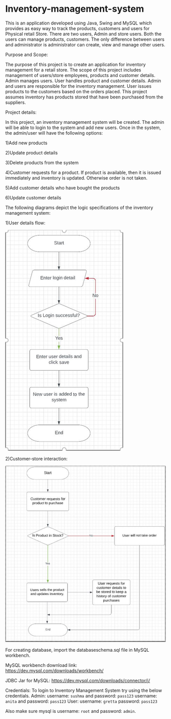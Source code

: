 # Inventory-management-system
This is an application developed using Java, Swing and MySQL which provides as easy way to track the products, customers and users for Physical retail Store.
There are two users, Admin and store users. Both the users can manage products, customers.
The only difference between users and administrator is administrator can create, view and manage other users.


Purpose and Scope:

The purpose of this project is to create an application for inventory management for a retail store. The scope of this project includes management of users/store employees, products and customer details. Admin manages users. User handles product and customer details. Admin and users are responsible for the inventory management. User issues products to the customers based on the orders placed. This project assumes inventory has products stored that have been purchased from the suppliers. 


Project details:

In this project, an inventory management system will be created.  The admin will be able to login to the system and add new users. Once in the system, the admin/user will have the following options: 

1)Add new products 

2)Update product details 

3)Delete products from the system 

4)Customer requests for a product. If product is available, then it is issued immediately and inventory is updated. Otherwise order is not taken. 

5)Add customer details who have bought the products 

6)Update customer details 


The following diagrams depict the logic specifications of the inventory management system:

1)User details flow:

![Alt text](logic.JPG)

2)Customer-store interaction:

![Alt text](specific.JPG)

For creating database, import the databaseschema.sql file in MySQL workbench.

MySQL workbench download link:
https://dev.mysql.com/downloads/workbench/

JDBC Jar for MySQL:
https://dev.mysql.com/downloads/connector/j/

Credentials:
To login to Inventory Management System try using the below credentials. 
Admin:
username: `sushma` and password: `pass123`
username: `anita` and password: `pass123`
User:
username: `gretta` password: `pass123`

Also make sure mysql is username: `root` and password: `admin`.



 
